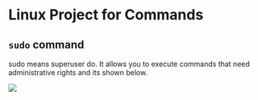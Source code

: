 # Linux Project for Commands

## `sudo` command


sudo means superuser do. It allows you to execute commands that need administrative rights and its shown below.



![](Images%5CSnipaste_2023-12-04_20-10-17.jpg)